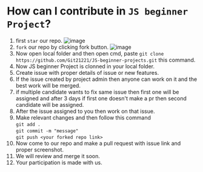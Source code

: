 # How can I contribute in `JS beginner Project`?
1) first `star` our repo. ![image](https://github.com/Git21221/IBMSkillsBuild/assets/101005577/74657b1d-b3c5-45fd-861c-344144259881)
2) `fork` our repo by clicking fork button. ![image](https://github.com/Git21221/IBMSkillsBuild/assets/101005577/1312a52c-8959-489d-88e9-3d9addea9dd8)
3) Now open local folder and then open cmd, paste `git clone https://github.com/Git21221/JS-beginner-projects.git` this command.
4) Now JS beginner Project is clonned in your local folder.
5) Create issue with proper details of issue or new features.
6) If the issue created by project admin then anyone can work on it and the best work will be merged.
7) if multiple candidate wants to fix same issue then first one will be assigned and after 3 days if first one doesn't make a pr then second candidate will be assigned.
7) After the issue assigned to you then work on that issue.
8) Make relevant changes and then follow this command<br>
`git add .`<br>
`git commit -m "message"`<br>
`git push <your forked repo link>`
9) Now come to our repo and make a pull request with issue link and proper screenshot.
10) We will review and merge it soon.
11) Your participation is made with us.

